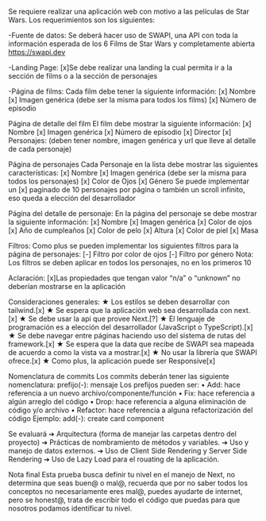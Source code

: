 Se requiere realizar una aplicación web con motivo a las películas de Star Wars.
Los requerimientos son los siguientes:

-Fuente de datos:
Se deberá hacer uso de SWAPI, una API con toda la información esperada de los 6 Films
de Star Wars y completamente abierta https://swapi.dev

-Landing Page:
[x]Se debe realizar una landing la cual permita ir a la sección de films o a la sección de
personajes

-Página de films:
Cada film debe tener la siguiente información:
[x] Nombre
[x] Imagen genérica (debe ser la misma para todos los films)
[x] Número de episodio

Página de detalle del film 
El film debe mostrar la siguiente información:
[x] Nombre
[x] Imagen genérica
[x] Número de episodio
[x] Director
[x] Personajes: (deben tener nombre, imagen genérica y url que lleve al detalle de cada personaje)

Página de personajes
Cada Personaje en la lista debe mostrar las siguientes características:
[x] Nombre
[x] Imagen genérica (debe ser la misma para todos los personajes)
[x] Color de Ojos
[x] Género
Se puede implementar un [x] paginado de 10 personajes por página o también un scroll infinito, eso queda a elección del desarrollador

Página del detalle de personaje:
En la página del personaje se debe mostrar la siguiente información:
[x] Nombre
[x] Imagen genérica
[x] Color de ojos
[x] Año de cumpleaños
[x] Color de pelo
[x] Altura
[x] Color de piel
[x] Masa

Filtros:
Como plus se pueden implementar los siguientes filtros para la página de personajes:
[-] Filtro por color de ojos
[-] Filtro por género
Nota: Los filtros se deben aplicar en todos los personajes, no en los primeros 10


Aclaración:
[x]Las propiedades que tengan valor “n/a” o “unknown” no deberían mostrarse en la
aplicación

Consideraciones generales:
★ Los estilos se deben desarrollar con tailwind.[x]
★ Se espera que la aplicación web sea desarrollada con next.[x]
★ Se debe usar la api que provee Next.[?]
★ El lenguaje de programación es a elección del desarrollador (JavaScript o
TypeScript).[x]
★ Se debe navegar entre páginas haciendo uso del sistema de rutas del framework.[x]
★ Se espera que la data que recibe de SWAPI sea mapeada de acuerdo a como la vista va a mostrar.[x]
★ No usar la librería que SWAPI ofrece.[x]
★ Como plus, la aplicación puede ser Responsive[x]

Nomenclatura de commits
Los commits deberán tener las siguiente nomenclatura:
prefijo(-): mensaje
Los prefijos pueden ser:
    • Add: hace referencia a un nuevo archivo/componente/función
    • Fix: hace referencia a algún arreglo del código
    • Drop: hace referencia a alguna eliminación de código y/o archivo
    • Refactor: hace referencia a alguna refactorización del código
Ejemplo: add(-): create card component

Se evaluará
    ➔ Arquitectura (forma de manejar las carpetas dentro del proyecto)
    ➔ Prácticas de nombramiento de métodos y variables.
    ➔ Uso y manejo de datos externos.
    ➔ Uso de Client Side Rendering y Server Side Rendering
    ➔ Uso de Lazy Load para el rouating de la aplicación.

Nota final
Esta prueba busca definir tu nivel en el manejo de Next, no determina que seas buen@ o
mal@, recuerda que por no saber todos los conceptos no necesariamente eres mal@,
puedes ayudarte de internet, pero se honest@, trata de escribir todo el código que puedas
para que nosotros podamos identificar tu nivel.